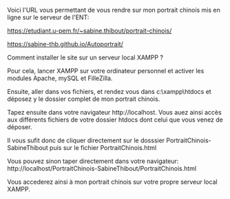 Voici l'URL vous permettant de vous rendre sur mon portrait chinois mis en ligne
sur le serveur de l'ENT:

https://etudiant.u-pem.fr/~sabine.thibout/portrait-chinois/

https://sabine-thb.github.io/Autoportrait/




Comment installer le site sur un serveur local XAMPP ?

Pour cela, lancer XAMPP sur votre ordinateur personnel et activer les modules Apache,
mySQL et FilleZilla.

Ensuite, aller dans vos fichiers, et rendez vous dans c:\xampp\htdocs et déposez y 
le dossier complet de mon portrait chinois. 

Tapez ensuite dans votre navigateur http://localhost. Vous auez ainsi accès aux
différents fichiers de votre dossier htdocs dont celui que vous venez de déposer.

Il vous sufit donc de cliquer directement sur le dosssier PortraitChinois-SabineThibout
puis sur le fichier PortraitChinois.html

Vous pouvez sinon taper directement dans votre navigateur:
http://localhost/PortraitChinois-SabineThibout/PortraitChinois.html

Vous accederez ainsi à mon portrait chinois sur votre propre serveur local XAMPP.

